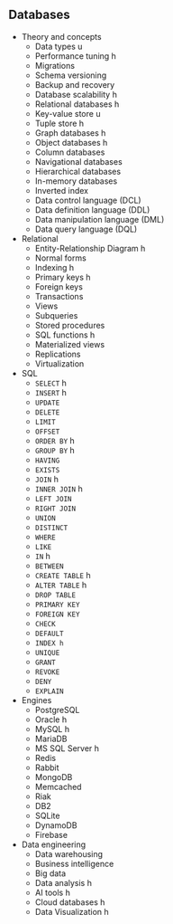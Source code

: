 ## Databases

- Theory and concepts
  - Data types u
  - Performance tuning h
  - Migrations
  - Schema versioning
  - Backup and recovery
  - Database scalability h
  - Relational databases h
  - Key-value store u
  - Tuple store h
  - Graph databases h
  - Object databases h
  - Column databases
  - Navigational databases
  - Hierarchical databases
  - In-memory databases
  - Inverted index
  - Data control language (DCL)
  - Data definition language (DDL)
  - Data manipulation language (DML)
  - Data query language (DQL)
- Relational
  - Entity-Relationship Diagram h
  - Normal forms
  - Indexing h
  - Primary keys h
  - Foreign keys
  - Transactions
  - Views
  - Subqueries
  - Stored procedures
  - SQL functions h
  - Materialized views
  - Replications
  - Virtualization
- SQL
  - `SELECT` h
  - `INSERT` h
  - `UPDATE`
  - `DELETE`
  - `LIMIT`
  - `OFFSET`
  - `ORDER BY` h
  - `GROUP BY` h
  - `HAVING`
  - `EXISTS`
  - `JOIN` h
  - `INNER JOIN` h
  - `LEFT JOIN`
  - `RIGHT JOIN`
  - `UNION`
  - `DISTINCT`
  - `WHERE`
  - `LIKE`
  - `IN` h
  - `BETWEEN`
  - `CREATE TABLE` h
  - `ALTER TABLE` h
  - `DROP TABLE`
  - `PRIMARY KEY`
  - `FOREIGN KEY`
  - `CHECK`
  - `DEFAULT`
  - `INDEX h`
  - `UNIQUE`
  - `GRANT`
  - `REVOKE`
  - `DENY`
  - `EXPLAIN`
- Engines
  - PostgreSQL
  - Oracle h
  - MySQL h
  - MariaDB
  - MS SQL Server h
  - Redis
  - Rabbit
  - MongoDB
  - Memcached
  - Riak
  - DB2
  - SQLite
  - DynamoDB
  - Firebase
- Data engineering
  - Data warehousing
  - Business intelligence
  - Big data
  - Data analysis h
  - AI tools h
  - Cloud databases h
  - Data Visualization h
